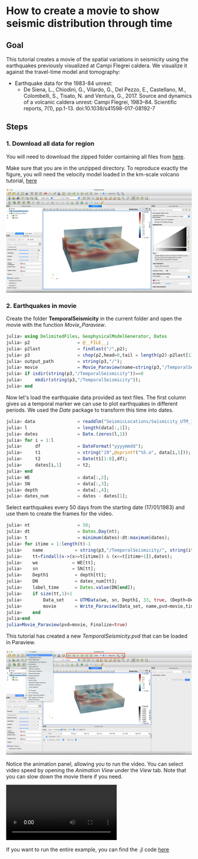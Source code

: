 # How to create a movie to show seismic distribution through time

## Goal

This tutorial creates a movie of the spatial variations in seismicity using the earthquakes previously visualized at Campi Flegrei caldera. We visualize it against the travel-time model and tomography:

- Earthquake data for the 1983-84 unrest:
  - De Siena, L., Chiodini, G., Vilardo, G., Del Pezzo, E., Castellano, M., Colombelli, S., Tisato, N. and Ventura, G., 2017. Source and dynamics of a volcanic caldera unrest: Campi Flegrei, 1983–84. Scientific reports, 7(1), pp.1-13. doi:10.1038/s41598-017-08192-7

## Steps

### 1. Download all data for region

You will need to download the zipped folder containing all files from [here](https://seafile.rlp.net/f/ff2c8424274c4d56b1f7/).

Make sure that you are in the unzipped directory. To reproduce exactly the figure, you will need the velocity model loaded in the km-scale volcano tutorial, [here](./tutorial_local_Flegrei.md)

![Tutorial_SeismicTime_1](../assets/img/Tutorial_SeismicityTime_1.png)

### 2. Earthquakes in movie

Create the folder **TemporalSeismicity** in the current folder and open the movie with the function *Movie_Paraview*.

```julia
julia> using DelimitedFiles, GeophysicalModelGenerator, Dates
julia> p2                  = @__FILE__;
julia> p2last              = findlast("/",p2);
julia> p3                  = chop(p2,head=0,tail = length(p2)-p2last[1]+1);
julia> output_path         = string(p3,"/");
julia> movie               = Movie_Paraview(name=string(p3,"/TemporalSeismicity"), Initialize=true);
julia> if isdir(string(p3,"/TemporalSeismicity"))==0
julia>     mkdir(string(p3,"/TemporalSeismicity"));
julia> end

```

Now let's load the earthquake data provided as text files. The first column gives us a temporal marker we can use to plot earthquakes in different periods. We used the *Date* package to transform this time into dates.

```julia
julia> data                = readdlm("SeismicLocations/Seismicity_UTM_1983_1984.txt", '\t', skipstart=0, header=false);
julia> l                   = length(data[:,1]);
julia> dates               = Date.(zeros(l,1))
julia> for i = 1:l
julia>     df              = DateFormat("yyyymmdd");
julia>     t1              = string("19",@sprintf("%5.o", data[i,1]));
julia>     t2              = Date(t1[1:8],df);
julia>     dates[i,1]      = t2;
julia> end
julia> WE                  = data[:,2];
julia> SN                  = data[:,3];
julia> depth               = data[:,4];
julia> dates_num           = dates - dates[1];

```

Select earthquakes every 50 days from the starting date (17/01/1983) and use them to create the frames for the video.

```julia
julia> nt                  = 50;
julia> dt                  = Dates.Day(nt);
julia> t                   = minimum(dates):dt:maximum(dates);
julia> for itime = 1:length(t)-1
julia>    name            = string(p3,"/TemporalSeismicity/", string(itime));
julia>    tt=findall(x->(x>=t[itime]) & (x<=t[itime+1]),dates);
julia>    we             = WE[tt];
julia>    sn             = SN[tt];
julia>    Depth1          = depth[tt];
julia>    DN              = dates_num[tt];
julia>    label_time      = Dates.value(DN[end]);
julia>    if size(tt,1)>1
julia>        Data_set    = UTMData(we, sn, Depth1, 33, true, (Depth=Depth1*km,Timedata=DN));
julia>        movie       = Write_Paraview(Data_set, name,pvd=movie,time=label_time,PointsData=true);
julia>    end
julia>end
julia>Movie_Paraview(pvd=movie, Finalize=true)

```

This tutorial has created a new *TemporalSeismicity.pvd* that can be loaded in Paraview.

![Tutorial_SeismicTime_PVD](../assets/img/Tutorial_SeismicityTime_2.png)

Notice the animation panel, allowing you to run the video. You can select video speed by opening the *Animation View* under the *View* tab. Note that you can slow down the movie there if you need.

![Tutorial_SeismicTime_Movie](../assets/img/Tutorial_SeismicityTime_3.mov)

If you want to run the entire example, you can find the .jl code [here](https://github.com/JuliaGeodynamics/GeophysicalModelGenerator.jl/blob/main/tutorial/Tutorial_SeismicityTime.jl)
